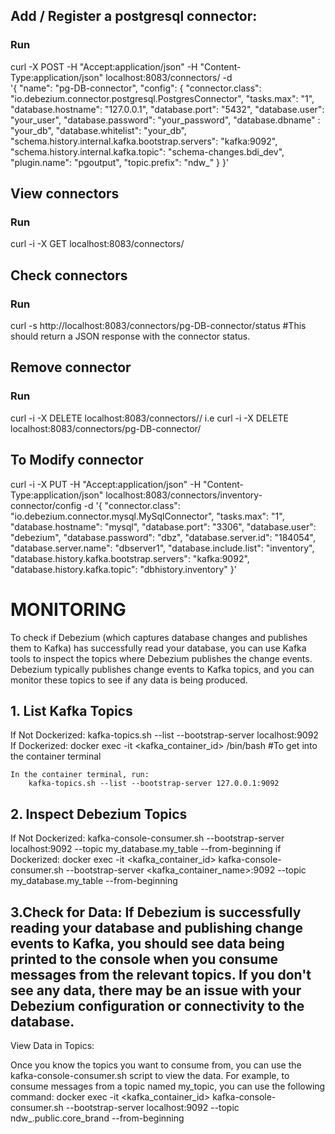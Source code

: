 ## Add / Register a postgresql connector:
### Run
curl -X POST -H "Accept:application/json" -H "Content-Type:application/json" localhost:8083/connectors/ -d \
'{
 "name": "pg-DB-connector",
 "config": {
    "connector.class": "io.debezium.connector.postgresql.PostgresConnector",
    "tasks.max": "1",
    "database.hostname": "127.0.0.1",
    "database.port": "5432",
    "database.user": "your_user",
    "database.password": "your_password",
    "database.dbname" : "your_db",
    "database.whitelist": "your_db",
    "schema.history.internal.kafka.bootstrap.servers": "kafka:9092",
    "schema.history.internal.kafka.topic": "schema-changes.bdi_dev",
    "plugin.name": "pgoutput",
    "topic.prefix": "ndw_"
 }
}'


## View connectors
### Run
curl -i -X GET localhost:8083/connectors/


## Check connectors
### Run
curl -s http://localhost:8083/connectors/pg-DB-connector/status
#This should return a JSON response with the connector status.


## Remove connector
### Run
curl -i -X DELETE localhost:8083/connectors/<connector-name>/
i.e curl -i -X DELETE localhost:8083/connectors/pg-DB-connector/


## To Modify connector
curl -i -X PUT -H "Accept:application/json" -H "Content-Type:application/json" localhost:8083/connectors/inventory-connector/config -d '{ "connector.class": "io.debezium.connector.mysql.MySqlConnector", "tasks.max": "1", "database.hostname": "mysql", "database.port": "3306", "database.user": "debezium", "database.password": "dbz", "database.server.id": "184054", "database.server.name": "dbserver1", "database.include.list": "inventory", "database.history.kafka.bootstrap.servers": "kafka:9092", "database.history.kafka.topic": "dbhistory.inventory" }'


# MONITORING
To check if Debezium (which captures database changes and publishes them to Kafka) has successfully read your database, you can use Kafka tools to inspect the topics where Debezium publishes the change events. Debezium typically publishes change events to Kafka topics, and you can monitor these topics to see if any data is being produced.

## 1. List Kafka Topics 
If Not Dockerized:
    kafka-topics.sh --list --bootstrap-server localhost:9092
If Dockerized:
    docker exec -it <kafka_container_id> /bin/bash #To get into the container terminal

    In the container terminal, run:
        kafka-topics.sh --list --bootstrap-server 127.0.0.1:9092

## 2. Inspect Debezium Topics
If Not Dockerized:
    kafka-console-consumer.sh --bootstrap-server localhost:9092 --topic my_database.my_table --from-beginning
if Dockerized:
    docker exec -it <kafka_container_id> kafka-console-consumer.sh --bootstrap-server <kafka_container_name>:9092 --topic my_database.my_table --from-beginning

## 3.Check for Data: If Debezium is successfully reading your database and publishing change events to Kafka, you should see data being printed to the console when you consume messages from the relevant topics. If you don't see any data, there may be an issue with your Debezium configuration or connectivity to the database.



View Data in Topics:

Once you know the topics you want to consume from, you can use the kafka-console-consumer.sh script to view the data. For example, to consume messages from a topic named my_topic, you can use the following command:
docker exec -it <kafka_container_id> kafka-console-consumer.sh --bootstrap-server localhost:9092 --topic ndw_.public.core_brand --from-beginning
